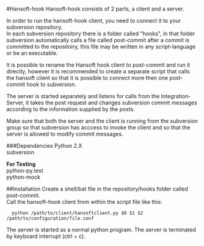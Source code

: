#Hansoft-hook
Hansoft-hook consists of 2 parts, a client and a server. 

In order to run the hansoft-hook client, you need to connect it to your subversion repository.  
In each subversion repository there is a folder called "hooks", in that folder subversion automatically calls a file called post-commit after a commit is committed to the repositoiry, this file may be written in any script-language or be an executable.

It is possible to rename the Hansoft hook client to post-commit and run it directly, however it is recommended to create a separate script that calls the hansoft client so that it is possible to connect more then one post-commit hook to subversion. 

The server is started separately and listens for calls from the Integration-Server, it takes the post request and changes subversion commit messages according to the information supplied by the posts.

Make sure that both the server and the client is running from the subversion group so that subversion has acccess to invoke the client and so that the server is allowed to modify commit messages.

###Dependencies
Python 2.X  
subversion

**For Testing**  
python-py.test   
python-mock  
  
##Installation
Create a shell/bat file in the repository/hooks folder called post-commit.  
Call the hansoft-hook client from within the script file like this: 
```shell
  python /path/to/client/hansoftclient.py $0 $1 $2 /path/to/configuration/file.conf
```  

The server is started as a normal python program. The server is terminated by keyboard interrupt (ctrl + c).

